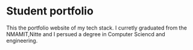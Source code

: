 # Student portfolio
This the portfolio website of my tech stack.
I curretly graduated from the NMAMIT,Nitte and I persued a degree in Computer Sciencd and engineering.